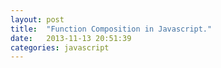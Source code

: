 ```yaml
---
layout: post
title:  "Function Composition in Javascript."
date:   2013-11-13 20:51:39
categories: javascript
---
```

